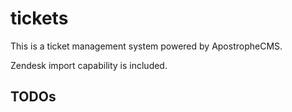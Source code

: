 # tickets

This is a ticket management system powered by ApostropheCMS.

Zendesk import capability is included.

## TODOs

